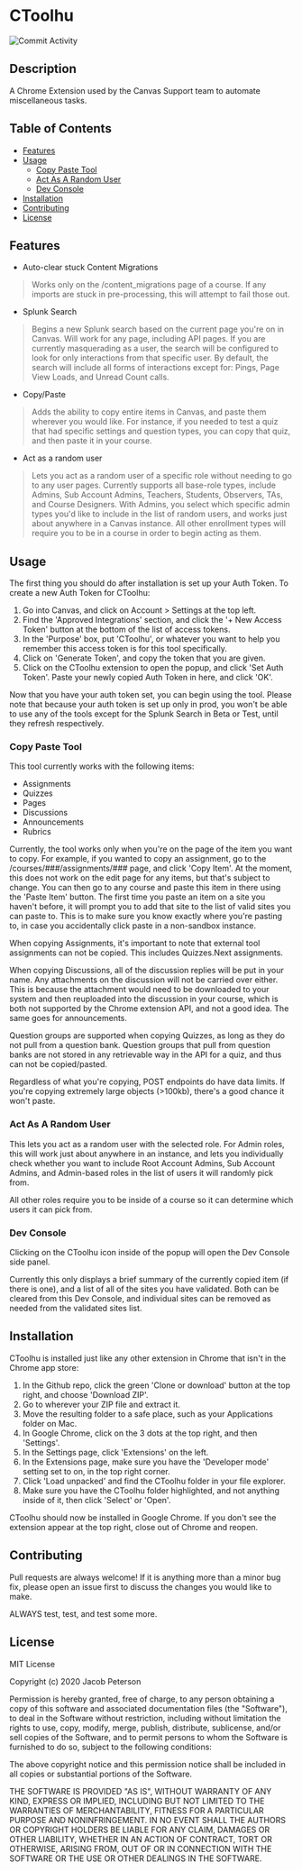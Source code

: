 # CToolhu

![Commit Activity](https://img.shields.io/github/commit-activity/m/Bounty556/Ctoolhu?style=flat-square)

## Description

A Chrome Extension used by the Canvas Support team to automate miscellaneous tasks.

## Table of Contents

- [Features](#features)
- [Usage](#usage)
  * [Copy Paste Tool](#copy-paste-tool)
  * [Act As A Random User](#act-as-a-random-user)
  * [Dev Console](#dev-console)
- [Installation](#installation)
- [Contributing](#contributing)
- [License](#license)

## Features

* Auto-clear stuck Content Migrations
> Works only on the /content_migrations page of a course. If any imports are stuck in pre-processing, this will attempt to fail those out.
* Splunk Search
> Begins a new Splunk search based on the current page you're on in Canvas. Will work for any page, including API pages. If you are currently masquerading as a user, the search will be configured to look for only interactions from that specific user. By default, the search will include all forms of interactions except for: Pings, Page View Loads, and Unread Count calls.
* Copy/Paste
> Adds the ability to copy entire items in Canvas, and paste them wherever you would like. For instance, if you needed to test a quiz that had specific settings and question types, you can copy that quiz, and then paste it in your course.
* Act as a random user
> Lets you act as a random user of a specific role without needing to go to any user pages. Currently supports all base-role types, include Admins, Sub Account Admins, Teachers, Students, Observers, TAs, and Course Designers. With Admins, you select which specific admin types you'd like to include in the list of random users, and works just about anywhere in a Canvas instance. All other enrollment types will require you to be in a course in order to begin acting as them.

## Usage

The first thing you should do after installation is set up your Auth Token. To create a new Auth Token for CToolhu:
1. Go into Canvas, and click on Account > Settings at the top left.
2. Find the 'Approved Integrations' section, and click the '+ New Access Token' button at the bottom of the list of access tokens.
3. In the 'Purpose' box, put 'CToolhu', or whatever you want to help you remember this access token is for this tool specifically.
4. Click on 'Generate Token', and copy the token that you are given.
5. Click on the CToolhu extension to open the popup, and click 'Set Auth Token'. Paste your newly copied Auth Token in here, and click 'OK'.

Now that you have your auth token set, you can begin using the tool. Please note that because your auth token is set up only in prod, you won't be able to use any of the tools except for the Splunk Search in Beta or Test, until they refresh respectively.

### Copy Paste Tool

This tool currently works with the following items:
- Assignments
- Quizzes
- Pages
- Discussions
- Announcements
- Rubrics

Currently, the tool works only when you're on the page of the item you want to copy. For example, if you wanted to copy an assignment, go to the /courses/###/assignments/### page, and click 'Copy Item'. At the moment, this does not work on the edit page for any items, but that's subject to change. You can then go to any course and paste this item in there using the 'Paste Item' button. The first time you paste an item on a site you haven't before, it will prompt you to add that site to the list of valid sites you can paste to. This is to make sure you know exactly where you're pasting to, in case you accidentally click paste in a non-sandbox instance.

When copying Assignments, it's important to note that external tool assignments can not be copied. This includes Quizzes.Next assignments.

When copying Discussions, all of the discussion replies will be put in your name. Any attachments on the discussion will not be carried over either. This is because the attachment would need to be downloaded to your system and then reuploaded into the discussion in your course, which is both not supported by the Chrome extension API, and not a good idea. The same goes for announcements.

Question groups are supported when copying Quizzes, as long as they do not pull from a question bank. Question groups that pull from question banks are not stored in any retrievable way in the API for a quiz, and thus can not be copied/pasted.

Regardless of what you're copying, POST endpoints do have data limits. If you're copying extremely large objects (>100kb), there's a good chance it won't paste.

### Act As A Random User

This lets you act as a random user with the selected role. For Admin roles, this will work just about anywhere in an instance, and lets you individually check whether you want to include Root Account Admins, Sub Account Admins, and Admin-based roles in the list of users it will randomly pick from.

All other roles require you to be inside of a course so it can determine which users it can pick from.

### Dev Console

Clicking on the CToolhu icon inside of the popup will open the Dev Console side panel.

Currently this only displays a brief summary of the currently copied item (if there is one), and a list of all of the sites you have validated. Both can be cleared from this Dev Console, and individual sites can be removed as needed from the validated sites list.

## Installation

CToolhu is installed just like any other extension in Chrome that isn't in the Chrome app store:
1. In the Github repo, click the green 'Clone or download' button at the top right, and choose 'Download ZIP'.
2. Go to wherever your ZIP file and extract it.
3. Move the resulting folder to a safe place, such as your Applications folder on Mac.
4. In Google Chrome, click on the 3 dots at the top right, and then 'Settings'.
5. In the Settings page, click 'Extensions' on the left.
6. In the Extensions page, make sure you have the 'Developer mode' setting set to on, in the top right corner.
7. Click 'Load unpacked' and find the CToolhu folder in your file explorer.
8. Make sure you have the CToolhu folder highlighted, and not anything inside of it, then click 'Select' or 'Open'.

CToolhu should now be installed in Google Chrome. If you don't see the extension appear at the top right, close out of Chrome and reopen.

## Contributing

Pull requests are always welcome! If it is anything more than a minor bug fix, please open an issue first to discuss the changes you would like to make.

ALWAYS test, test, and test some more.

## License

MIT License

Copyright (c) 2020 Jacob Peterson

Permission is hereby granted, free of charge, to any person obtaining a copy
of this software and associated documentation files (the "Software"), to deal
in the Software without restriction, including without limitation the rights
to use, copy, modify, merge, publish, distribute, sublicense, and/or sell
copies of the Software, and to permit persons to whom the Software is
furnished to do so, subject to the following conditions:

The above copyright notice and this permission notice shall be included in all
copies or substantial portions of the Software.

THE SOFTWARE IS PROVIDED "AS IS", WITHOUT WARRANTY OF ANY KIND, EXPRESS OR
IMPLIED, INCLUDING BUT NOT LIMITED TO THE WARRANTIES OF MERCHANTABILITY,
FITNESS FOR A PARTICULAR PURPOSE AND NONINFRINGEMENT. IN NO EVENT SHALL THE
AUTHORS OR COPYRIGHT HOLDERS BE LIABLE FOR ANY CLAIM, DAMAGES OR OTHER
LIABILITY, WHETHER IN AN ACTION OF CONTRACT, TORT OR OTHERWISE, ARISING FROM,
OUT OF OR IN CONNECTION WITH THE SOFTWARE OR THE USE OR OTHER DEALINGS IN THE
SOFTWARE.